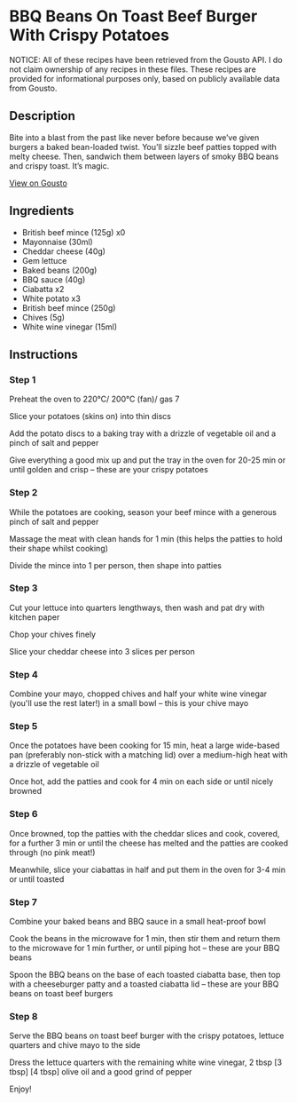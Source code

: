 # BBQ Beans On Toast Beef Burger With Crispy Potatoes

NOTICE: All of these recipes have been retrieved from the Gousto API. I do not claim ownership of any recipes in these files. These recipes are provided for informational purposes only, based on publicly available data from Gousto.

## Description

Bite into a blast from the past like never before because we’ve given burgers a baked bean-loaded twist. You’ll sizzle beef patties topped with melty cheese. Then, sandwich them between layers of smoky BBQ beans and crispy toast. It’s magic.

[View on Gousto](https://www.gousto.co.uk/recipes/cookbook/bbq-beans-on-toast-beef-burger-with-crispy-potatoes)

## Ingredients

- British beef mince (125g) x0
- Mayonnaise (30ml)
- Cheddar cheese (40g)
- Gem lettuce
- Baked beans (200g)
- BBQ sauce (40g)
- Ciabatta x2
- White potato x3
- British beef mince (250g)
- Chives (5g)
- White wine vinegar (15ml)

## Instructions


### Step 1

Preheat the oven to 220°C/ 200°C (fan)/ gas 7

Slice your potatoes (skins on) into thin discs

Add the potato discs to a baking tray with a drizzle of vegetable oil and a pinch of salt and pepper

Give everything a good mix up and put the tray in the oven for 20-25 min or until golden and crisp – these are your crispy potatoes


### Step 2

While the potatoes are cooking, season your beef mince with a generous pinch of salt and pepper

Massage the meat with clean hands for 1 min (this helps the patties to hold their shape whilst cooking)

Divide the mince into 1 per person, then shape into patties


### Step 3

Cut your lettuce into quarters lengthways, then wash and pat dry with kitchen paper

Chop your chives finely

Slice your cheddar cheese into 3 slices per person


### Step 4

Combine your mayo, chopped chives and half your white wine vinegar (you'll use the rest later!) in a small bowl – this is your chive mayo


### Step 5

Once the potatoes have been cooking for 15 min, heat a large wide-based pan (preferably non-stick with a matching lid) over a medium-high heat with a drizzle of vegetable oil

Once hot, add the patties and cook for 4 min on each side or until nicely browned


### Step 6

Once browned, top the patties with the cheddar slices and cook, covered, for a further 3 min or until the cheese has melted and the patties are cooked through (no pink meat!)

Meanwhile, slice your ciabattas in half and put them in the oven for 3-4 min or until toasted


### Step 7

Combine your baked beans and BBQ sauce in a small heat-proof bowl

Cook the beans in the microwave for 1 min, then stir them and return them to the microwave for 1 min further, or until piping hot – these are your BBQ beans

Spoon the BBQ beans on the base of each toasted ciabatta base, then top with a cheeseburger patty and a toasted ciabatta lid – these are your BBQ beans on toast beef burgers

### Step 8

Serve the BBQ beans on toast beef burger with the crispy potatoes, lettuce quarters and chive mayo to the side

Dress the lettuce quarters with the remaining white wine vinegar, 2 tbsp <span class="text-purple">[3 tbsp]</span> <span class="text-danger">[4 tbsp] </span>olive oil and a good grind of pepper

Enjoy!

